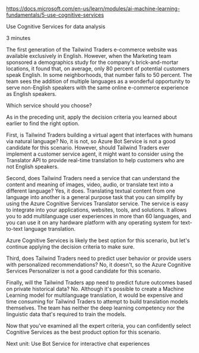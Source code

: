 https://docs.microsoft.com/en-us/learn/modules/ai-machine-learning-fundamentals/5-use-cognitive-services

Use Cognitive Services for data analysis

3 minutes

The first generation of the Tailwind Traders e-commerce website was available exclusively in English. However, when the Marketing team sponsored a demographics study for the company's brick-and-mortar locations, it found that, on average, only 80 percent of potential customers speak English. In some neighborhoods, that number falls to 50 percent. The team sees the addition of multiple languages as a wonderful opportunity to serve non-English speakers with the same online e-commerce experience as English speakers.


Which service should you choose?

As in the preceding unit, apply the decision criteria you learned about earlier to find the right option.

First, is Tailwind Traders building a virtual agent that interfaces with humans via natural language? No, it is not, so Azure Bot Service is not a good candidate for this scenario. However, should Tailwind Traders ever implement a customer service agent, it might want to consider using the Translator API to provide real-time translation to help customers who are not English speakers.

Second, does Tailwind Traders need a service that can understand the content and meaning of images, video, audio, or translate text into a different language? Yes, it does. Translating textual content from one language into another is a general purpose task that you can simplify by using the Azure Cognitive Services Translator service. The service is easy to integrate into your applications, websites, tools, and solutions. It allows you to add multilanguage user experiences in more than 60 languages, and you can use it on any hardware platform with any operating system for text-to-text language translation.

Azure Cognitive Services is likely the best option for this scenario, but let's continue applying the decision criteria to make sure.

Third, does Tailwind Traders need to predict user behavior or provide users with personalized recommendations? No, it doesn't, so the Azure Cognitive Services Personalizer is not a good candidate for this scenario.

Finally, will the Tailwind Traders app need to predict future outcomes based on private historical data? No. Although it's possible to create a Machine Learning model for multilanguage translation, it would be expensive and time consuming for Tailwind Traders to attempt to build translation models themselves. The team has neither the deep learning competency nor the linguistic data that's required to train the models.

Now that you've examined all the expert criteria, you can confidently select Cognitive Services as the best product option for this scenario.

Next unit: Use Bot Service for interactive chat experiences



